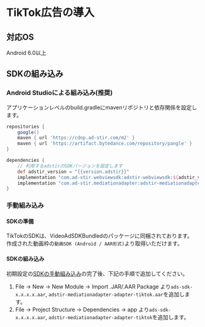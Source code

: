 # TikTok広告の導入

## 対応OS

Android 6.0以上

## SDKの組み込み

### Android Studioによる組み込み(推奨)
アプリケーションレベルのbuild.gradleにmavenリポジトリと依存関係を設定します。

```groovy hl_lines="7 12"
repositories {
    google()
    maven { url 'https://cdnp.ad-stir.com/m2' }
    maven { url 'https://artifact.bytedance.com/repository/pangle' }
}

dependencies {
    // 利用するadstirのSDKバージョンを設定します
    def adstir_version = "{{version.adstir}}"
    implementation "com.ad-stir.webviewsdk:adstir-webviewsdk:${adstir_version}"
    implementation "com.ad-stir.mediationadapter:adstir-mediationadapter-tiktok:${adstir_version}"
}
```

### 手動組み込み

#### SDKの準備

TikTokのSDKは、VideoAdSDKBundledのパッケージに同梱されております。
作成された動画枠の`動画SDK (Android / AAR形式)`より取得いただけます。

#### SDKの組み込み

初期設定の[SDKの手動組み込み](../init/manual_integration.md)の完了後、下記の手順で追加してください。

1. File -> New -> New Module -> Import .JAR/.AAR Package より`ads-sdk-x.x.x.x.aar`, `adstir-mediationadapter-adapter-tiktok.aar`を追加します。
2. File -> Project Structure -> Dependencies -> app より`ads-sdk-x.x.x.x.aar`, `adstir-mediationadapter-adapter-tiktok`を追加します。
